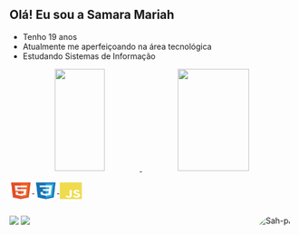 ## Olá! Eu sou a Samara Mariah 

- Tenho 19 anos 
- Atualmente me aperfeiçoando na área tecnológica
- Estudando Sistemas de Informação

<div align="center">
  <a href="https://github.com/samaramariah">
  <img height="180em" width="42%" src="https://github-readme-stats.vercel.app/api?username=samaramariah&show_icons=true&theme=radical&include_all_commits=true&count_private=true"/>
  <img height="180em" width="50%" src="https://github-readme-stats.vercel.app/api/top-langs/?username=samaramariah&layout=compact&langs_count=7&theme=midnight-purple"/>

    
</div>
<div style="display: inline_block"><br>
 <img align="center" alt="Sah-HTML" height="30" width="40" src="https://raw.githubusercontent.com/devicons/devicon/master/icons/html5/html5-original.svg">
  <img align="center" alt="Sah-CSS" height="30" width="40" src="https://raw.githubusercontent.com/devicons/devicon/master/icons/css3/css3-original.svg">
   <img align="center" alt="Sah-Js" height="30" width="40" src="https://raw.githubusercontent.com/devicons/devicon/master/icons/javascript/javascript-plain.svg">
</div>

##

<div>
  <a href = "mailto:samaramariah16@gmail.com"><img src="https://img.shields.io/badge/-Gmail-%23333?style=for-the-badge&logo=gmail&logoColor=white" target="_blank"></a>
  <a href="https://www.linkedin.com/in/samara-mariah-620b39235/" target="_blank"><img src="https://img.shields.io/badge/-LinkedIn-%230077B5?style=for-the-badge&logo=linkedin&logoColor=white" target="_blank"></a> 
  
  <img align="right" alt="Sah-pic" height="150" style="border-radius:50px;" src="https://i.picasion.com/pic92/04d912556bfeff194248b9557e3493e1.gif">
  
 
 
 
</div>

  

